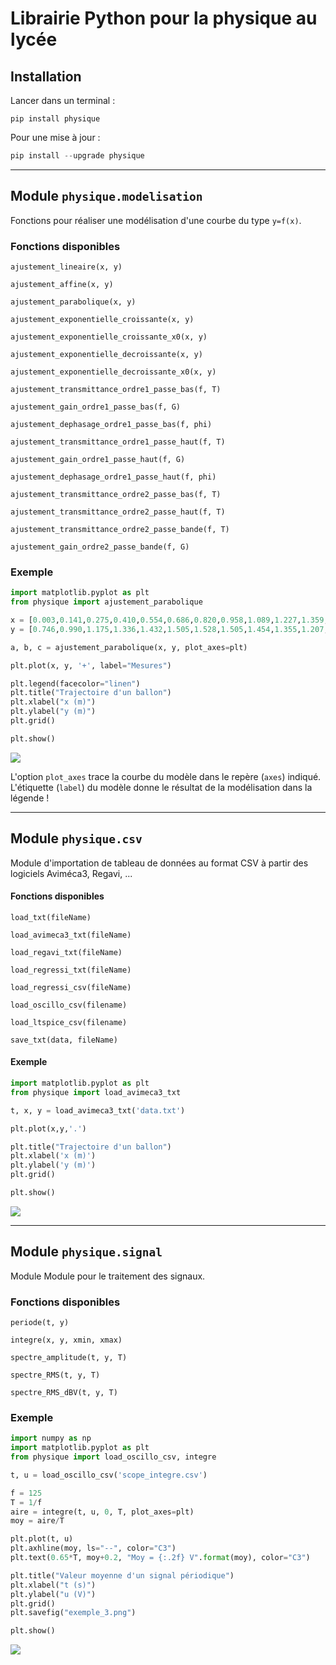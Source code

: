 # Librairie Python pour la physique au lycée

## Installation

Lancer dans un terminal :

    pip install physique

Pour une mise à jour :

```python
pip install --upgrade physique
```

---

## Module `physique.modelisation`

Fonctions pour réaliser une modélisation d'une courbe du type `y=f(x)`.

### Fonctions disponibles

`ajustement_lineaire(x, y)`

`ajustement_affine(x, y)`

`ajustement_parabolique(x, y)`

`ajustement_exponentielle_croissante(x, y)`

`ajustement_exponentielle_croissante_x0(x, y)`

`ajustement_exponentielle_decroissante(x, y)`

`ajustement_exponentielle_decroissante_x0(x, y)`

`ajustement_transmittance_ordre1_passe_bas(f, T)`

`ajustement_gain_ordre1_passe_bas(f, G)`

`ajustement_dephasage_ordre1_passe_bas(f, phi)`

`ajustement_transmittance_ordre1_passe_haut(f, T)`

`ajustement_gain_ordre1_passe_haut(f, G)`

`ajustement_dephasage_ordre1_passe_haut(f, phi)`

`ajustement_transmittance_ordre2_passe_bas(f, T)`

`ajustement_transmittance_ordre2_passe_haut(f, T)`

`ajustement_transmittance_ordre2_passe_bande(f, T)`

`ajustement_gain_ordre2_passe_bande(f, G)`

### Exemple

```python
import matplotlib.pyplot as plt
from physique import ajustement_parabolique

x = [0.003,0.141,0.275,0.410,0.554,0.686,0.820,0.958,1.089,1.227,1.359,1.490,1.599,1.705,1.801]
y = [0.746,0.990,1.175,1.336,1.432,1.505,1.528,1.505,1.454,1.355,1.207,1.018,0.797,0.544,0.266]

a, b, c = ajustement_parabolique(x, y, plot_axes=plt)

plt.plot(x, y, '+', label="Mesures")

plt.legend(facecolor="linen")
plt.title("Trajectoire d'un ballon")
plt.xlabel("x (m)")
plt.ylabel("y (m)")
plt.grid()

plt.show()
```

![](https://david-therincourt.fr/python/pypi-physique/exemple_1.png)

L'option `plot_axes` trace la courbe du modèle dans le repère (`axes`) indiqué. L'étiquette (`label`) du modèle donne le résultat de la modélisation dans la légende !

---

## Module `physique.csv`

Module d'importation de tableau de données au format CSV à partir des logiciels Aviméca3, Regavi, ...

#### Fonctions disponibles

`load_txt(fileName)`

`load_avimeca3_txt(fileName)`  

`load_regavi_txt(fileName)`

`load_regressi_txt(fileName)`

`load_regressi_csv(fileName)`

`load_oscillo_csv(filename)`

`load_ltspice_csv(filename)`

`save_txt(data, fileName)`

#### Exemple

```python
import matplotlib.pyplot as plt
from physique import load_avimeca3_txt

t, x, y = load_avimeca3_txt('data.txt')

plt.plot(x,y,'.')

plt.title("Trajectoire d'un ballon")
plt.xlabel('x (m)')
plt.ylabel('y (m)')
plt.grid()

plt.show()
```

![](https://david-therincourt.fr/python/pypi-physique/exemple_2.png)

---

## Module `physique.signal`

Module Module pour le traitement des signaux.

### Fonctions disponibles

`periode(t, y)`

`integre(x, y, xmin, xmax)`

`spectre_amplitude(t, y, T)`

`spectre_RMS(t, y, T)`

`spectre_RMS_dBV(t, y, T)`

### Exemple

```python
import numpy as np
import matplotlib.pyplot as plt
from physique import load_oscillo_csv, integre

t, u = load_oscillo_csv('scope_integre.csv')

f = 125
T = 1/f
aire = integre(t, u, 0, T, plot_axes=plt)
moy = aire/T

plt.plot(t, u)
plt.axhline(moy, ls="--", color="C3")
plt.text(0.65*T, moy+0.2, "Moy = {:.2f} V".format(moy), color="C3")

plt.title("Valeur moyenne d'un signal périodique")
plt.xlabel("t (s)")
plt.ylabel("u (V)")
plt.grid()
plt.savefig("exemple_3.png")

plt.show()
```

![](https://david-therincourt.fr/python/pypi-physique/exemple_3.png)